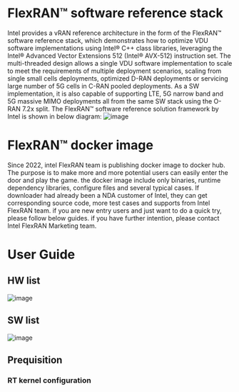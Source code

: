 # FlexRAN™ software reference stack
Intel provides a vRAN reference architecture in the form of the FlexRAN™ software reference stack,
which demonstrates how to optimize VDU software implementations using Intel® C++ class libraries, 
leveraging the Intel® Advanced Vector Extensions 512 (Intel® AVX-512) instruction set. 
The multi-threaded design allows a single VDU software implementation to scale to meet the requirements of multiple deployment scenarios, 
scaling from single small cells deployments, optimized D-RAN deployments or servicing large number of 5G cells in C-RAN pooled deployments. 
As a SW implementation, it is also capable of supporting LTE, 5G narrow band and 5G massive MIMO deployments all from the same SW stack using the O-RAN 7.2x split.
The FlexRAN™ software reference solution framework by Intel is shown in below diagram: 
![image](https://user-images.githubusercontent.com/94888960/199504629-afdf2518-f328-403d-8155-c38364d1d593.png)


# FlexRAN™ docker image 
Since 2022, intel FlexRAN team is publishing docker image to docker hub. The purpose is to make more and more potential users can easily enter the door and play the game. 
the docker image include only binaries, runtime dependency libraries, configure files and several typical cases. If downloader had already been a NDA customer of Intel, 
they can get corresponding source code, more test cases and supports from Intel FlexRAN team. 
if you are new entry users and just want to do a quick try, please follow below guides. if you have further intention, please contact Intel FlexRAN Marketing team. 

# User Guide
## HW list
![image](https://user-images.githubusercontent.com/94888960/199509153-a4fcbeea-f0ff-4b81-a92a-e968b690f963.png)
## SW list
![image](https://user-images.githubusercontent.com/94888960/199515453-0f2a8478-a29a-49d1-a90e-05019bcebfbd.png)
## Prequisition
### RT kernel configuration



